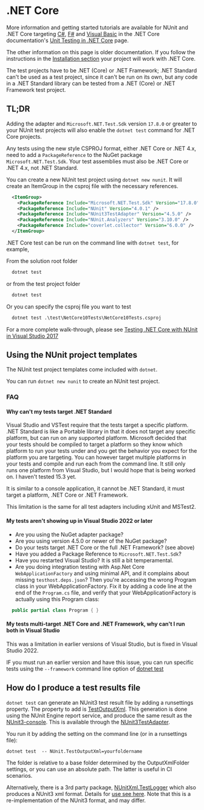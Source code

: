 <!-- markdownlint-disable-file MD013 -->

# .NET Core

More information and getting started tutorials are available for NUnit and .NET Core targeting
[C#](https://docs.microsoft.com/en-us/dotnet/core/testing/unit-testing-with-nunit),
[F#](https://docs.microsoft.com/en-us/dotnet/core/testing/unit-testing-fsharp-with-nunit) and [Visual
Basic](https://docs.microsoft.com/en-us/dotnet/core/testing/unit-testing-visual-basic-with-nunit) in the .NET Core
documentation's [Unit Testing in .NET Core](https://docs.microsoft.com/en-us/dotnet/core/testing/)
page.

The other information on this page is older documentation. If you follow the instructions in the [Installation
section](xref:installation) your project will work with .NET Core.

The test projects have to be .NET (Core) or .NET Framework; .NET Standard can't be used as a test project, since it
can't be run on its own, but any code in a .NET Standard library can be tested from a .NET (Core) or .NET Framework test
project.

## TL;DR

Adding the adapter and `Microsoft.NET.Test.Sdk` version `17.8.0` or greater to your NUnit test projects will also enable
the `dotnet test` command for .NET Core projects.

Any tests using the new style CSPROJ format, either .NET Core or .NET 4.x, need to add a `PackageReference` to the NuGet
package `Microsoft.NET.Test.Sdk`. Your test assemblies must also be .NET Core or .NET 4.x, not .NET Standard.

You can create a new NUnit test project using `dotnet new nunit`. It will create an ItemGroup in the csproj file with
the necessary references.

```xml
  <ItemGroup>
    <PackageReference Include="Microsoft.NET.Test.Sdk" Version="17.8.0" />
    <PackageReference Include="NUnit" Version="4.0.1" />
    <PackageReference Include="NUnit3TestAdapter" Version="4.5.0" />
    <PackageReference Include="NUnit.Analyzers" Version="3.10.0" />
    <PackageReference Include="coverlet.collector" Version="6.0.0" />
  </ItemGroup>
```

.NET Core test can be run on the command line with `dotnet test`, for example,

From the solution root folder

```cmd
  dotnet test
```

or from the test project folder

```cmd
  dotnet test
```

Or you can specify the csproj file you want to test

```cmd
  dotnet test .\test\NetCore10Tests\NetCore10Tests.csproj
```

For a more complete walk-through, please see [Testing .NET Core with NUnit in Visual Studio
2017](https://alteridem.net/2017/05/04/test-net-core-nunit-vs2017/)

## Using the NUnit project templates

The NUnit test project templates come included with `dotnet`.

You can run `dotnet new nunit` to create an NUnit test project.

### FAQ

#### Why can't my tests target .NET Standard

Visual Studio and VSTest require that the tests target a specific platform. .NET Standard is like a Portable library in
that it does not target any specific platform, but can run on any supported platform. Microsoft decided that your tests
should be compiled to target a platform so they know which platform to run your tests under and you get the behavior you
expect for the platform you are targeting. You can however target multiple platforms in your tests and compile and run
each from the command line. It still only runs one platform from Visual Studio, but I would hope that is being worked
on. I haven't tested 15.3 yet.

It is similar to a console application, it cannot be .NET Standard, it must target a platform, .NET Core or .NET
Framework.

This limitation is the same for all test adapters including xUnit and MSTest2.

#### My tests aren't showing up in Visual Studio 2022 or later

* Are you using the NuGet adapter package?
* Are you using version 4.5.0 or newer of the NuGet package?
* Do your tests target .NET Core or the full .NET Framework? (see above)
* Have you added a Package Reference to `Microsoft.NET.Test.Sdk`?
* Have you restarted Visual Studio? It is still a bit temperamental.
* Are you doing integration testing with Asp.Net Core `WebApplicationFactory` and using minimal API, and it complains
 about missing `testhost.deps.json`?  Then you're accessing the wrong Program class in your WebApplicationFactory. Fix
 it by adding a code line at the end of the `Program.cs` file, and verify that your WebApplicationFactory is actually
 using this Program class:

```csharp
  public partial class Program { }
```

#### My tests multi-target .NET Core and .NET Framework, why can't I run both in Visual Studio

This was a limitation in earlier versions of  Visual Studio, but is fixed in Visual Studio 2022.

IF you must run an earlier version and have this issue, you can run specific tests using the `--framework` command line option of [dotnet
test](https://docs.microsoft.com/en-ca/dotnet/core/tools/dotnet-test?tabs=netcore2x)

## How do I produce a test results file

`dotnet test` can generate an NUnit3 test result file by adding a runsettings property. The property to add is
[TestOutputXml](/articles/vs-test-adapter/Tips-And-Tricks.html#testoutputxml). This generation is done using the NUnit
Engine report service, and produce the same result as the
[NUnit3-console](https://www.nuget.org/packages/NUnit.Console/). This is available through the
[NUnit3TestAdapter](https://www.nuget.org/packages/NUnit3TestAdapter).

You run it by adding the setting on the command line (or in a runsettings file):

```console
dotnet test  -- NUnit.TestOutputXml=yourfoldername
```

The folder is relative to a base folder determined by the OutputXmlFolder settings, or you can use an absolute path. The
latter is useful in CI scenarios.

Alternatively, there is a 3rd party package, [NUnitXml.TestLogger](https://www.nuget.org/packages/NunitXml.TestLogger/)
which also produces a NUnit3 xml format. Details for [use see here](https://github.com/spekt/nunit.testlogger). Note
that this is a re-implementation of the NUnit3 format, and may differ.
